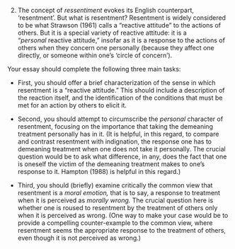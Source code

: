 2. The concept of _ressentiment_ evokes its English counterpart, ‘resentment’. But what is resentment? Resentment is widely considered to be what Strawson (1961) calls a “reactive attitude” to the actions of others. But it is a special variety of reactive attitude: it is a “_personal_ reactive attitude,” insofar as it is a response to the actions of others when they concern one personally (because they affect one directly, or someone within one’s ‘circle of concern’).

Your essay should complete the following three main tasks:

-   First, you should offer a brief characterization of the sense in which resentment is a “reactive attitude.” This should include a description of the reaction itself, and the identification of the conditions that must be met for an action by others to elicit it.




-   Second, you should attempt to circumscribe the _personal_ character of resentment, focusing on the importance that taking the demeaning treatment personally has in it. (It is helpful, in this regard, to compare and contrast resentment with indignation, the response one has to demeaning treatment when one does not take it personally. The crucial question would be to ask what difference, in any, does the fact that one is oneself the victim of the demeaning treatment makes to one’s response to it. Hampton (1988) is helpful in this regard.)
-   Third, you should (briefly) examine critically the common view that resentment is a _moral emotion,_ that is to say, a response to treatment when it is perceived as _morally wrong._ The crucial question here is whether one is roused to resentment by the treatment of others only when it is perceived as wrong. (One way to make your case would be to provide a compelling counter-example to the common view, where resentment seems the appropriate response to the treatment of others, even though it is not perceived as wrong.)

